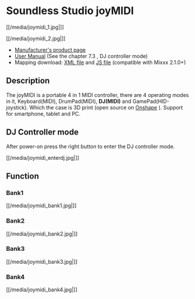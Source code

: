 # Soundless Studio joyMIDI

[[/media/joymidi_1.jpg|]]

[[/media/joymidi_2.jpg|]]

  - [Manufacturer's product page](https://www.sndlss.com/?lang=en)
  - [User
    Manual](https://984bf1a1-5190-4ce1-b1ac-4b857c6baad7.filesusr.com/ugd/fb7f0b_5a2a82c2d00747fda3deb592ef0747f1.pdf)
    (See the chapter 7.3 , DJ controller mode)
  - Mapping download: [XML
    file](https://raw.githubusercontent.com/bcc6/joyMIDI-SW-Mixxx-mapping/master/Soundless_joyMIDI.midi.xml)
    and [JS
    file](https://raw.githubusercontent.com/bcc6/joyMIDI-SW-Mixxx-mapping/master/Soundless_joyMIDI_scripts.js)
    (compatible with Mixxx 2.1.0+)

## Description

The joyMIDI is a portable 4 in 1 MIDI controller, there are 4 operating
modes in it, Keyboard(MIDI), DrumPad(MIDI), **DJ(MIDI)** and
GamePad(HID-joystick). Which the case is 3D print (open source on
[Onshape](https://cad.onshape.com/documents/c5f92a07a4d54ab29d262073/w/195dd1080bfce9ec5ba8b2bb/e/f9290828ff0d2bcdf7fc0cec)
). Support for smartphone, tablet and PC.

## DJ Controller mode

After power-on press the right button to enter the DJ controller mode.

[[/media/joymidi_enterdj.jpg|]]

## Function

### Bank1

[[/media/joymidi_bank1.jpg|]]

### Bank2

[[/media/joymidi_bank2.jpg|]]

### Bank3

[[/media/joymidi_bank3.jpg|]]

### Bank4

[[/media/joymidi_bank4.jpg|]]
